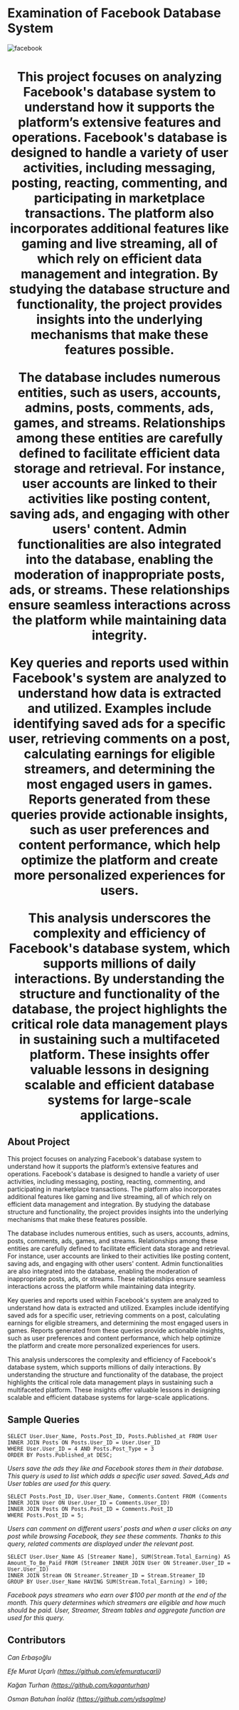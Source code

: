 # Examination of Facebook Database System
![facebook](https://github.com/user-attachments/assets/5751b79f-3f7f-4928-ae33-409232c916ae)

<h1 align="center"> This project focuses on analyzing Facebook's database system to understand how it supports the platform’s extensive features and operations. Facebook's database is designed to handle a variety of user activities, including messaging, posting, reacting, commenting, and participating in marketplace transactions. The platform also incorporates additional features like gaming and live streaming, all of which rely on efficient data management and integration. By studying the database structure and functionality, the project provides insights into the underlying mechanisms that make these features possible.

The database includes numerous entities, such as users, accounts, admins, posts, comments, ads, games, and streams. Relationships among these entities are carefully defined to facilitate efficient data storage and retrieval. For instance, user accounts are linked to their activities like posting content, saving ads, and engaging with other users' content. Admin functionalities are also integrated into the database, enabling the moderation of inappropriate posts, ads, or streams. These relationships ensure seamless interactions across the platform while maintaining data integrity.

Key queries and reports used within Facebook's system are analyzed to understand how data is extracted and utilized. Examples include identifying saved ads for a specific user, retrieving comments on a post, calculating earnings for eligible streamers, and determining the most engaged users in games. Reports generated from these queries provide actionable insights, such as user preferences and content performance, which help optimize the platform and create more personalized experiences for users.

This analysis underscores the complexity and efficiency of Facebook's database system, which supports millions of daily interactions. By understanding the structure and functionality of the database, the project highlights the critical role data management plays in sustaining such a multifaceted platform. These insights offer valuable lessons in designing scalable and efficient database systems for large-scale applications. </h1>

## About Project
This project focuses on analyzing Facebook's database system to understand how it supports the platform’s extensive features and operations. Facebook's database is designed to handle a variety of user activities, including messaging, posting, reacting, commenting, and participating in marketplace transactions. The platform also incorporates additional features like gaming and live streaming, all of which rely on efficient data management and integration. By studying the database structure and functionality, the project provides insights into the underlying mechanisms that make these features possible.

The database includes numerous entities, such as users, accounts, admins, posts, comments, ads, games, and streams. Relationships among these entities are carefully defined to facilitate efficient data storage and retrieval. For instance, user accounts are linked to their activities like posting content, saving ads, and engaging with other users' content. Admin functionalities are also integrated into the database, enabling the moderation of inappropriate posts, ads, or streams. These relationships ensure seamless interactions across the platform while maintaining data integrity.

Key queries and reports used within Facebook's system are analyzed to understand how data is extracted and utilized. Examples include identifying saved ads for a specific user, retrieving comments on a post, calculating earnings for eligible streamers, and determining the most engaged users in games. Reports generated from these queries provide actionable insights, such as user preferences and content performance, which help optimize the platform and create more personalized experiences for users.

This analysis underscores the complexity and efficiency of Facebook's database system, which supports millions of daily interactions. By understanding the structure and functionality of the database, the project highlights the critical role data management plays in sustaining such a multifaceted platform. These insights offer valuable lessons in designing scalable and efficient database systems for large-scale applications.

## Sample Queries
```
SELECT User.User_Name, Posts.Post_ID, Posts.Published_at FROM User
INNER JOIN Posts ON Posts.User_ID = User.User_ID
WHERE User.User_ID = 4 AND Posts.Post_Type = 3
ORDER BY Posts.Published_at DESC;
```
_Users save the ads they like and Facebook stores them in their database. This query is used to list which adds a specific user saved. Saved_Ads and User tables are used for this query._
```
SELECT Posts.Post_ID, User.User_Name, Comments.Content FROM (Comments INNER JOIN User ON User.User_ID = Comments.User_ID)
INNER JOIN Posts ON Posts.Post_ID = Comments.Post_ID
WHERE Posts.Post_ID = 5;
```
_Users can comment on different users' posts and when a user clicks on any post while browsing Facebook, they see these comments. Thanks to this query, related comments are displayed under the relevant post._
```
SELECT User.User_Name AS [Streamer Name], SUM(Stream.Total_Earning) AS Amount_To_Be_Paid FROM (Streamer INNER JOIN User ON Streamer.User_ID = User.User_ID)
INNER JOIN Stream ON Streamer.Streamer_ID = Stream.Streamer_ID
GROUP BY User.User_Name HAVING SUM(Stream.Total_Earning) > 100;
```
_Facebook pays streamers who earn over $100 per month at the end of the month. This query determines which streamers are eligible and how much should be paid. User, Streamer, Stream tables and aggregate function are used for this query._

## Contributors
_Can Erbaşoğlu_

_Efe Murat Uçarlı (https://github.com/efemuratucarli)_

_Kağan Turhan (https://github.com/kaganturhan)_

_Osman Batuhan İnalöz (https://github.com/ydsaglme)_
